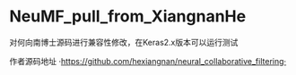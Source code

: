 # NeuMF_pull_from_XiangnanHe
对何向南博士源码进行兼容性修改，在Keras2.x版本可以运行测试

作者源码地址
·https://github.com/hexiangnan/neural_collaborative_filtering·
